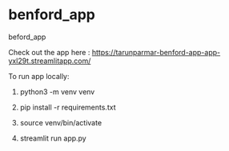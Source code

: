 # benford_app
beford_app


Check out the app here :
https://tarunparmar-benford-app-app-yxl29t.streamlitapp.com/

To run app locally:
1. python3 -m venv venv 

2. pip install -r requirements.txt

3. source venv/bin/activate

4. streamlit run app.py
